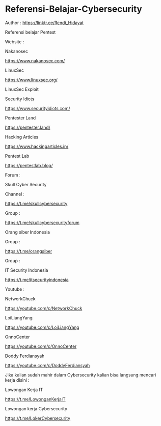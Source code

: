 # Referensi-Belajar-Cybersecurity

Author : https://linktr.ee/Rendi_Hidayat

Referensi belajar Pentest

Website :

Nakanosec

https://www.nakanosec.com/

LinuxSec 

https://www.linuxsec.org/

LinuxSec Exploit

Security Idiots

https://www.securityidiots.com/

Pentester Land

https://pentester.land/

Hacking Articles

https://www.hackingarticles.in/

Pentest Lab

https://pentestlab.blog/


Forum :

Skull Cyber Security

Channel :

https://t.me/skullcybersecurity

Group :

https://t.me/skullcybersecurityforum

Orang siber Indonesia

Group :

https://t.me/orangsiber

Group :

IT Security Indonesia

https://t.me/itsecurityindonesia


Youtube :

NetworkChuck

https://youtube.com/c/NetworkChuck

LoiLiangYang

https://youtube.com/c/LoiLiangYang

OnnoCenter

https://youtube.com/c/OnnoCenter

Doddy Ferdiansyah

https://youtube.com/c/DoddyFerdiansyah


Jika kalian sudah mahir dalam Cybersecurity kalian bisa langsung mencari kerja disini :

Lowongan Kerja IT

https://t.me/LowonganKerjaIT

Lowongan kerja Cybersecurity

https://t.me/LokerCybersecurity
